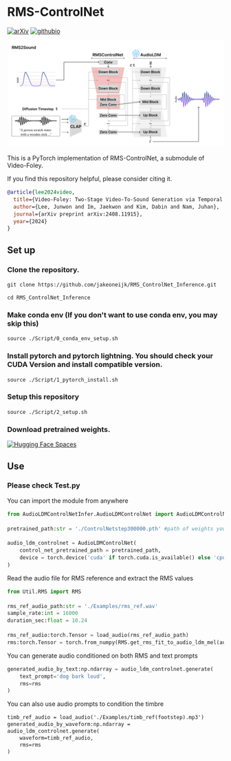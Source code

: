 # RMS-ControlNet
[![arXiv](https://img.shields.io/badge/arXiv-2408.11915-red.svg?style=flat-square)](https://www.arxiv.org/abs/2408.11915) [![githubio](https://img.shields.io/badge/GitHub.io-Audio_Samples-blue?logo=Github&style=flat-square)](https://jnwnlee.github.io/video-foley-demo/)

![Figure](./Figure.png)

This is a PyTorch implementation of RMS-ControlNet, a submodule of Video-Foley.

If you find this repository helpful, please consider citing it.
```bibtex
@article{lee2024video,
  title={Video-Foley: Two-Stage Video-To-Sound Generation via Temporal Event Condition For Foley Sound},
  author={Lee, Junwon and Im, Jaekwon and Kim, Dabin and Nam, Juhan},
  journal={arXiv preprint arXiv:2408.11915},
  year={2024}
}
```
## Set up
### Clone the repository.
```
git clone https://github.com/jakeoneijk/RMS_ControlNet_Inference.git
```
```
cd RMS_ControlNet_Inference
```

### Make conda env (If you don't want to use conda env, you may skip this)
```
source ./Script/0_conda_env_setup.sh
```

### Install pytorch and pytorch lightning. You should check your CUDA Version and install compatible version.
```
source ./Script/1_pytorch_install.sh
```

### Setup this repository
```
source ./Script/2_setup.sh
```

### Download pretrained weights. 

[![Hugging Face Spaces](https://img.shields.io/badge/%F0%9F%A4%97%20Hugging%20Face-Spaces-blue)](https://huggingface.co/datasets/jakeoneijk/RMS_ControlNet_weights/tree/main)

## Use
### Please check Test.py

You can import the module from anywhere
```python
from AudioLDMControlNetInfer.AudioLDMControlNet import AudioLDMControlNet

pretrained_path:str = './ControlNetstep300000.pth' #path of weights you downloaded from Hugging Face

audio_ldm_controlnet = AudioLDMControlNet(
    control_net_pretrained_path = pretrained_path,
    device = torch.device('cuda' if torch.cuda.is_available() else 'cpu')
)
```

Read the audio file for RMS reference and extract the RMS values
```python
from Util.RMS import RMS

rms_ref_audio_path:str = './Examples/rms_ref.wav'
sample_rate:int = 16000
duration_sec:float = 10.24

rms_ref_audio:torch.Tensor = load_audio(rms_ref_audio_path)
rms:torch.Tensor = torch.from_numpy(RMS.get_rms_fit_to_audio_ldm_mel(audio=rms_ref_audio))
```

You can generate audio conditioned on both RMS and text prompts
```python
generated_audio_by_text:np.ndarray = audio_ldm_controlnet.generate(
    text_prompt='dog bark loud',
    rms=rms
)
```

You can also use audio prompts to condition the timbre
```
timb_ref_audio = load_audio('./Examples/timb_ref(footstep).mp3')
generated_audio_by_waveform:np.ndarray = audio_ldm_controlnet.generate(
    waveform=timb_ref_audio,
    rms=rms
)
```
